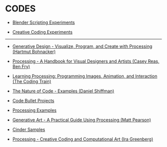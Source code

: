 # CODES

* [Blender Scripting Experiments](https://github.com/DanielBrito/blender-scripting)

* [Creative Coding Experiments](https://github.com/DanielBrito/creative-coding-experiments)

---

* [Generative Design - Visualize, Program, and Create with Processing (Hartmut Bohnacker)](https://github.com/DanielBrito/generative-design/tree/master/Codes/Generative%20Design%20-%20Visualize%2C%20Program%2C%20and%20Create%20with%20Processing%20(Hartmut%20Bohnacker))

* [Processing - A Handbook for Visual Designers and Artists (Casey Reas, Ben Fry)](https://github.com/DanielBrito/generative-design/tree/master/Codes/Processing%20-%20A%20Handbook%20for%20Visual%20Designers%20and%20Artists%20(Casey%20Reas%2C%20Ben%20Fry))

* [Learning Processing: Programming Images, Animation, and Interaction (The Coding Train)](https://github.com/DanielBrito/learning-processing)

* [The Nature of Code - Examples (Daniel Shiffman)](https://github.com/nature-of-code/noc-examples-processing)

* [Code Bullet Projects](https://github.com/Code-Bullet?tab=repositories)

* [Processing Examples](https://processing.org/examples/)

* [Generative Art - A Practical Guide Using Processing (Matt Pearson)](https://github.com/DanielBrito/generative-design/tree/master/Codes/Generative%20Art%20-%20A%20Practical%20Guide%20Using%20Processing%20(Matt%20Pearson))

* [Cinder Samples](https://github.com/cinder/Cinder/tree/master/samples)

* [Processing - Creative Coding and Computational Art (Ira Greenberg)](https://github.com/DanielBrito/generative-design/tree/master/Codes/Processing%20-%20Creative%20Coding%20and%20Computational%20Art%20(Ira%20Greenberg))

